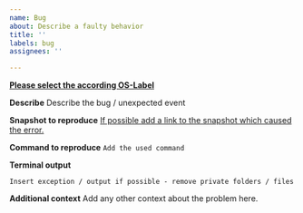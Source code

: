 ```yaml
---
name: Bug
about: Describe a faulty behavior
title: ''
labels: bug
assignees: ''

---
```


<ins><b>Please select the according OS-Label</b></ins>

**Describe**
Describe the bug / unexpected event

**Snapshot to reproduce**
<a href="https://example.com">If possible add a link to the snapshot which caused the error.</a>

**Command to reproduce**
`Add the used command`

**Terminal output**
```
Insert exception / output if possible - remove private folders / files
```

**Additional context**
Add any other context about the problem here.
